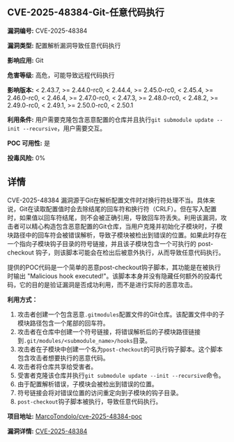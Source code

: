 ## CVE-2025-48384-Git-任意代码执行

**漏洞编号:** CVE-2025-48384

**漏洞类型:** 配置解析漏洞导致任意代码执行

**影响应用:** Git

**危害等级:** 高危，可能导致远程代码执行

**影响版本:** < 2.43.7, >= 2.44.0-rc0, < 2.44.4, >= 2.45.0-rc0, < 2.45.4, >= 2.46.0-rc0, < 2.46.4, >= 2.47.0-rc0, < 2.47.3, >= 2.48.0-rc0, < 2.48.2, >= 2.49.0-rc0, < 2.49.1, >= 2.50.0-rc0, < 2.50.1

**利用条件:** 用户需要克隆包含恶意配置的仓库并且执行`git submodule update --init --recursive`，用户需要交互。

**POC 可用性:** 是

**投毒风险:** 0%

## 详情

CVE-2025-48384 漏洞源于Git在解析配置文件时对换行符处理不当。具体来说，Git在读取配置值时会去除结尾的回车符和换行符（CRLF）。但在写入配置时，如果值以回车符结尾，则不会被正确引用，导致回车符丢失。利用该漏洞，攻击者可以精心构造包含恶意配置的Git仓库，当用户克隆并初始化子模块时，子模块路径中的回车符会被错误解析，导致子模块被检出到错误的位置。如果此时存在一个指向子模块钩子目录的符号链接，并且该子模块包含一个可执行的 post-checkout 钩子，则该脚本可能会在检出后被意外执行，从而导致任意代码执行。

提供的POC代码是一个简单的恶意post-checkout钩子脚本，其功能是在被执行时输出 "Malicious hook executed!"。该脚本本身并没有隐藏任何额外的投毒代码，它的目的是验证漏洞是否成功利用，而不是进行实际的恶意攻击。

**利用方式：**

1.  攻击者创建一个包含恶意`.gitmodules`配置文件的Git仓库。该配置文件中的子模块路径包含一个尾部的回车符。
2.  攻击者在仓库中创建一个符号链接，将错误解析后的子模块路径链接到`.git/modules/<submodule_name>/hooks`目录。
3.  攻击者在子模块中创建一个名为`post-checkout`的可执行钩子脚本。这个脚本包含攻击者想要执行的恶意代码。
4.  攻击者将仓库共享给受害者。
5.  受害者克隆该仓库并执行`git submodule update --init --recursive`命令。
6.  由于配置解析错误，子模块会被检出到错误的位置。
7.  符号链接会将对错误位置的访问重定向到子模块的钩子目录。
8.  `post-checkout`钩子脚本被执行，导致任意代码执行。

**项目地址:** [MarcoTondolo/cve-2025-48384-poc](https://github.com/MarcoTondolo/cve-2025-48384-poc)

**漏洞详情:** [CVE-2025-48384](https://nvd.nist.gov/vuln/detail/CVE-2025-48384)